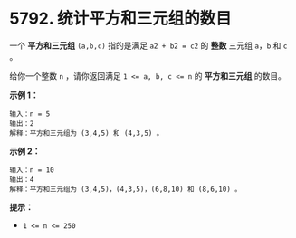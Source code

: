 # 5792. 统计平方和三元组的数目

一个 **平方和三元组** `(a,b,c)` 指的是满足 `a2 + b2 = c2` 的 **整数** 三元组 `a`，`b` 和 `c` 。

给你一个整数 `n` ，请你返回满足 `1 <= a, b, c <= n` 的 **平方和三元组** 的数目。

**示例 1：**

```()
输入：n = 5
输出：2
解释：平方和三元组为 (3,4,5) 和 (4,3,5) 。
```

**示例 2：**

```()
输入：n = 10
输出：4
解释：平方和三元组为 (3,4,5)，(4,3,5)，(6,8,10) 和 (8,6,10) 。
```

**提示：**

- `1 <= n <= 250`
